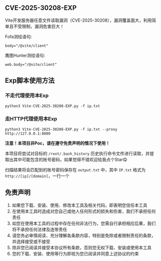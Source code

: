 ## CVE-2025-30208-EXP

Vite开发服务器任意文件读取漏洞（CVE-2025-30208），漏洞覆盖面大，利用简单且不受限制，漏洞危害巨大！

Fofa测绘语句:

```
body="/@vite/client"
```

鹰图Hunter测绘语句:

```
web.body="/@vite/client"
```

## Exp脚本使用方法

### 不走代理使用本Exp

```
python3 Vite-CVE-2025-30208-EXP.py -f ip.txt
```

### 走HTTP代理使用本Exp

```
python3 Vite-CVE-2025-30208-EXP.py -f ip.txt --proxy http://127.0.0.1:8080
```

**注意！本项目非Poc，请在遵守免责声明的情况下使用！**

本项目将尝试对目标的 `/root/.bash_history` 历史执行命令文件进行读取，并提取出其中可能包含的账号密码，如果觉得不错欢迎给我点个Star😋

扫描结果将会匹配到的账号密码保存在 `output.txt` 中，其中 `IP.txt` 格式为 `http://[ip]/[domain]`，一行一个

## 免责声明

1. 如果您下载、安装、使用、修改本工具及相关代码，即表明您信任本工具
2. 在使用本工具时造成对您自己或他人任何形式的损失和伤害，我们不承担任何责任
3. 如您在使用本工具的过程中存在任何非法行为，您需自行承担相应后果，我们将不承担任何法律及连带责任
4. 请您务必审慎阅读、充分理解各条款内容，特别是免除或者限制责任的条款，并选择接受或不接受
5. 除非您已阅读并接受本协议所有条款，否则您无权下载、安装或使用本工具
6. 您的下载、安装、使用等行为即视为您已阅读并同意上述协议的约束
